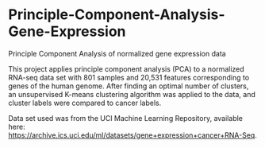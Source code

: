 # Principle-Component-Analysis-Gene-Expression
Principle Component Analysis of normalized gene expression data

This project applies principle component analysis (PCA) to a normalized RNA-seq data set with 801 samples and 20,531 features corresponding to genes of the human genome.  After finding an optimal number of clusters, an unsupervised K-means clustering algorithm was applied to the data, and cluster labels were compared to cancer labels. 

Data set used was from the UCI Machine Learning Repository, available here: https://archive.ics.uci.edu/ml/datasets/gene+expression+cancer+RNA-Seq.
